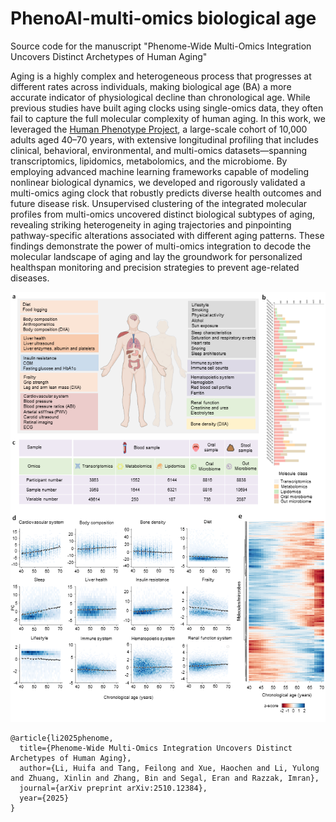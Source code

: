 # PhenoAI-multi-omics biological age

Source code for the manuscript "Phenome-Wide Multi-Omics Integration Uncovers Distinct Archetypes of Human Aging"

Aging is a highly complex and heterogeneous process that progresses at different rates across individuals, making biological age (BA) a more accurate indicator of physiological decline than chronological age. While previous studies have built aging clocks using single-omics data, they often fail to capture the full molecular complexity of human aging. In this work, we leveraged the [Human Phenotype Project](https://knowledgebase.pheno.ai/), a large-scale cohort of 10,000 adults aged 40–70 years, with extensive longitudinal profiling that includes clinical, behavioral, environmental, and multi-omics datasets—spanning transcriptomics, lipidomics, metabolomics, and the microbiome. By employing advanced machine learning frameworks capable of modeling nonlinear biological dynamics, we developed and rigorously validated a multi-omics aging clock that robustly predicts diverse health outcomes and future disease risk. Unsupervised clustering of the integrated molecular profiles from multi-omics uncovered distinct biological subtypes of aging, revealing striking heterogeneity in aging trajectories and pinpointing pathway-specific alterations associated with different aging patterns. These findings demonstrate the power of multi-omics integration to decode the molecular landscape of aging and lay the groundwork for personalized healthspan monitoring and precision strategies to prevent age-related diseases.

![cohort](Result-1.png)

```
@article{li2025phenome,
  title={Phenome-Wide Multi-Omics Integration Uncovers Distinct Archetypes of Human Aging},
  author={Li, Huifa and Tang, Feilong and Xue, Haochen and Li, Yulong and Zhuang, Xinlin and Zhang, Bin and Segal, Eran and Razzak, Imran},
  journal={arXiv preprint arXiv:2510.12384},
  year={2025}
}
```
